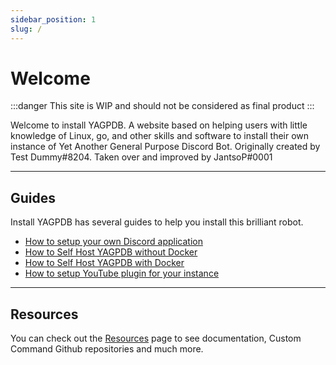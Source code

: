 ```yaml
---
sidebar_position: 1
slug: /
---
```


# Welcome

:::danger
This site is WIP and should not be considered as final product
:::

Welcome to install YAGPDB. A website based on helping users with little knowledge of Linux, go, and other skills and software to install their own instance of Yet Another General Purpose Discord Bot. Originally created by Test Dummy#8204. Taken over and improved by JantsoP#0001

---
## Guides
Install YAGPDB has several guides to help you install this brilliant robot.

- [How to setup your own Discord application](discord-bot-setup/setupdiscordapplication)
- [How to Self Host YAGPDB without Docker](selfhost/selfhostyag)
- [How to Self Host YAGPDB with Docker](selfhost/docker)
- [How to setup YouTube plugin for your instance](plugins/youtube)

---

## Resources

You can check out the [Resources](resources/resources) page to see documentation, Custom Command Github repositories and much more.